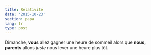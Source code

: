 ```yaml
---
title: Relativité
date: '2015-10-23'
section: papa
lang: fr
type: post
---
```


Dimanche, **vous** allez gagner une heure de sommeil alors que **nous, parents** allons _juste_ nous lever une heure plus tôt.
